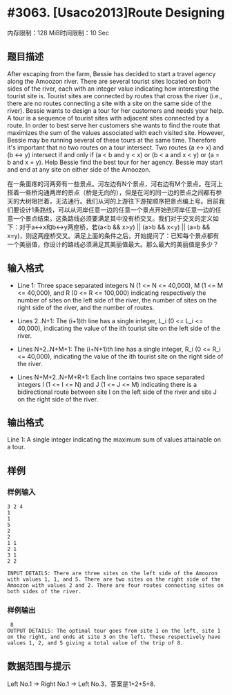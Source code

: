 # #3063. [Usaco2013]Route Designing

内存限制：128 MiB时间限制：10 Sec

## 题目描述

After escaping from the farm, Bessie has decided to start a travel agency along the Amoozon river. There are several tourist sites located on both sides of the river, each with an integer value indicating how interesting the tourist site is. Tourist sites are connected by routes that cross the river (i.e., there are no routes connecting a site with a site on the same side of the river). Bessie wants to design a tour for her customers and needs your help. A tour is a sequence of tourist sites with adjacent sites connected by a route. In order to best serve her customers she wants to find the route that maximizes the sum of the values associated with each visited site. However, Bessie may be running several of these tours at the same time. Therefore it's important that no two routes on a tour intersect. Two routes (a <-> x) and (b <-> y) intersect if and only if (a < b and y < x) or (b < a and x < y) or (a = b and x = y). Help Bessie find the best tour for her agency. Bessie may start and end at any site on either side of the Amoozon.

  在一条蛋疼的河两旁有一些景点。河左边有N个景点，河右边有M个景点。在河上搭着一些桥沟通两岸的景点（桥是无向的），但是在河的同一边的景点之间都有参天的大树阻拦着，无法通行。我们从河的上游往下游按顺序把景点编上号。目前我们要设计1条路线，可以从河岸任意一边的任意一个景点开始到河岸任意一边的任意一个景点结束。这条路线必须要满足其中没有桥交叉。我们对于交叉的定义如下：对于a<->x和b<->y两座桥，若(a<b && x>y) || (a>b && x<y) || (a=b && x=y)，则这两座桥交叉。满足上面的条件之后，开始提问了：已知每个景点都有一个美丽值，你设计的路线必须满足其美丽值最大。那么最大的美丽值是多少？

## 输入格式

* Line 1: Three space separated integers N (1 <= N <= 40,000), M (1 <= M <= 40,000), and R (0 <= R <= 100,000) indicating respectively the number of sites on the left side of the river, the number of sites on the right side of the river, and the number of routes. 

* Lines 2..N+1: The (i+1)th line has a single integer, L_i (0 <= L_i <= 40,000), indicating the value of the ith tourist site on the left side of the river. 

* Lines N+2..N+M+1: The (i+N+1)th line has a single integer, R_i (0 <= R_i <= 40,000), indicating the value of the ith tourist site on the right side of the river.

* Lines N+M+2..N+M+R+1: Each line contains two space separated integers I (1 <= I <= N) and J (1 <= J <= M) indicating there is a bidirectional route between site I on the left side of the river and site J on the right side of the river. 

## 输出格式

Line 1: A single integer indicating the maximum sum of values attainable on a tour. 

## 样例

### 样例输入

    
    3 2 4
    1
    1
    5
    2
    2
    1 1
    2 1
    3 1
    2 2
    
    INPUT DETAILS: There are three sites on the left side of the Amoozon with values 1, 1, and 5. There are two sites on the right side of the Amoozon with values 2 and 2. There are four routes connecting sites on both sides of the river. 
    

### 样例输出

    
     8 
    OUTPUT DETAILS: The optimal tour goes from site 1 on the left, site 1 on the right, and ends at site 3 on the left. These respectively have values 1, 2, and 5 giving a total value of the trip of 8.
    
     
    

## 数据范围与提示

 Left No.1 -> Right No.1 -> Left No.3，答案是1+2+5=8.
